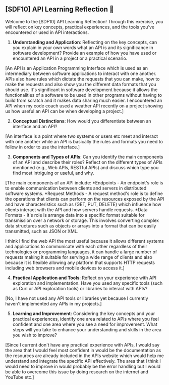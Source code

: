 ## [SDF10] API Learning Reflection 🧠

Welcome to the [SDF10] API Learning Reflection! Through this exercise, you will reflect on key concepts, practical experiences, and the tools you've encountered or used in API interactions.

1. **Understanding and Application**: Reflecting on the key concepts, can you explain in your own words what an API is and its significance in software development? Provide an example of how you have used or encountered an API in a project or a practical scenario.

[An API is an Application Programming Interface which is used as an intermediary between software applications to interact with one another. APIs also have rules which dictate the requests that you can make, how to make the requests and also show you the different data formats that you should use. It's significant in software development because it allows the functionalities of a software to be used in other programs without having to build from scratch and it makes data sharing much easier. I encountered an API when my code coach used a weather API recently on a project showing us how useful an API can be when developing a project.]

2. **Conceptual Distinctions**: How would you differentiate between an interface and an API? 

[An interface is a point where two systems or users etc meet and interact with one another while an API is basically the rules and formats you need to follow in order to use the interface.]

3. **Components and Types of APIs**: Can you identify the main components of an API and describe their roles? Reflect on the different types of APIs mentioned (e.g., Web APIs, RESTful APIs) and discuss which type you find most intriguing or useful, and why.

[The main components of an API include:
*Endpoints - An endpoint's role is to enable communication between clients and servers in distributed software systems.
*Request Methods - A request method's role is to define the operations that clients can perform on the resources exposed by the API and have characteristics such as (GET, PUT, DELETE) which influence how clients interact with the API and how servers handle requests.
*Data Formats - It's role is arrange data into a specific format suitable for transmission over a network or storage. This involves converting complex data structures such as objects or arrays into a format that can be easily transmitted, such as JSON or XML.

I think I find the web API the most useful because it allows different systems and applications to communicate with each other regardless of their technologies or programming languages, it can handle a large number of requests making it suitable for serving a wide range of clients and also because it is flexible allowing any platform that supports HTTP requests including web browsers and mobile devices to access it.]


4. **Practical Application and Tools**: Reflect on your experience with API exploration and implementation. Have you used any specific tools (such as Curl or API exploration tools) or libraries to interact with APIs? 

[No, I have not used any API tools or libraries yet because I currently haven't implemented any APIs in my projects.] 

5. **Learning and Improvement**: Considering the key concepts and your practical experiences, identify one area related to APIs where you feel confident and one area where you see a need for improvement. What steps will you take to enhance your understanding and skills in the area you wish to improve?

[Since I current don't have any practical experience with APIs, I would say the area that I would feel most confident in would be the documentation as the resources are already included in the APIs website which would help me understand and integrate the specific API effectively. The area that I think I would need to improve in would probably be the error handling but I would be able to overcome this issue by doing research on the internet and YouTube etc.]